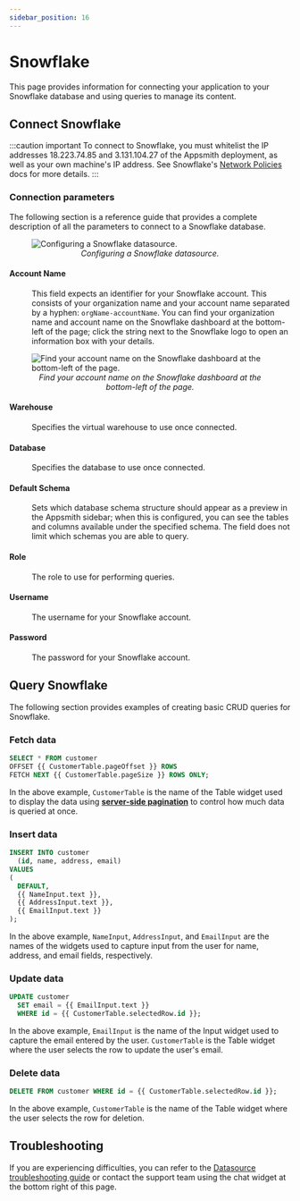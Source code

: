 ```yaml
---
sidebar_position: 16
---
```

# Snowflake
This page provides information for connecting your application to your Snowflake database and using queries to manage its content.

## Connect Snowflake

:::caution important
To connect to Snowflake, you must whitelist the IP addresses 18.223.74.85 and 3.131.104.27 of the Appsmith deployment, as well as your own machine's IP address. See Snowflake's [Network Policies](https://docs.snowflake.com/en/user-guide/network-policies#creating-network-policies) docs for more details.
:::

### Connection parameters

The following section is a reference guide that provides a complete description of all the parameters to connect to a Snowflake database.

<figure>
  <img src="/img/snowflake-datasource-config.png" style={{width: "100%", height: "auto"}} alt="Configuring a Snowflake datasource." />
  <figcaption align="center"><i>Configuring a Snowflake datasource.</i></figcaption>
</figure>

#### Account Name

<dd>This field expects an identifier for your Snowflake account. This consists of your organization name and your account name separated by a hyphen: <code>orgName-accountName</code>. You can find your organization name and account name on the Snowflake dashboard at the bottom-left of the page; click the string next to the Snowflake logo to open an information box with your details.</dd>

<figure>
  <img src="/img/snowflake-account-name.png" style={{width: "100%", height: "auto"}} alt="Find your account name on the Snowflake dashboard at the bottom-left of the page." />
  <figcaption align="center"><i>Find your account name on the Snowflake dashboard at the bottom-left of the page.</i></figcaption>
</figure>

#### Warehouse

<dd>Specifies the virtual warehouse to use once connected.</dd>

#### Database

<dd>Specifies the database to use once connected.</dd>

#### Default Schema

<dd>Sets which database schema structure should appear as a preview in the Appsmith sidebar; when this is configured, you can see the tables and columns available under the specified schema. The field does not limit which schemas you are able to query.</dd>

#### Role

<dd>The role to use for performing queries.</dd>

#### Username

<dd>The username for your Snowflake account.
</dd>

#### Password

<dd>The password for your Snowflake account.
</dd>

## Query Snowflake

The following section provides examples of creating basic CRUD queries for Snowflake.

### Fetch data

```sql
SELECT * FROM customer
OFFSET {{ CustomerTable.pageOffset }} ROWS
FETCH NEXT {{ CustomerTable.pageSize }} ROWS ONLY;
```

In the above example, `CustomerTable` is the name of the Table widget used to display the data using [**server-side pagination**](/build-apps/how-to-guides/Server-side-pagination-in-table) to control how much data is queried at once.

### Insert data

```sql
INSERT INTO customer
  (id, name, address, email)
VALUES
(
  DEFAULT,
  {{ NameInput.text }},
  {{ AddressInput.text }},
  {{ EmailInput.text }}
);
```

In the above example, `NameInput`, `AddressInput`, and `EmailInput` are the names of the widgets used to capture input from the user for name, address, and email fields, respectively.

### Update data

```sql
UPDATE customer
  SET email = {{ EmailInput.text }}
  WHERE id = {{ CustomerTable.selectedRow.id }};
```

In the above example, `EmailInput` is the name of the Input widget used to capture the email entered by the user. `CustomerTable` is the Table widget where the user selects the row to update the user's email.

### Delete data

```sql
DELETE FROM customer WHERE id = {{ CustomerTable.selectedRow.id }};
```

In the above example, `CustomerTable` is the name of the Table widget where the user selects the row for deletion.

## Troubleshooting

If you are experiencing difficulties, you can refer to the [Datasource troubleshooting guide](/help-and-support/troubleshooting-guide/action-errors/datasource-errors) or contact the support team using the chat widget at the bottom right of this page.